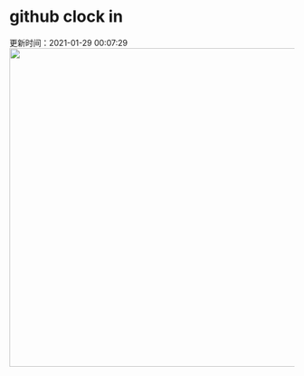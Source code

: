 # github clock in
更新时间：2021-01-29 00:07:29
 <img style="-webkit-user-select: none;margin: auto;cursor: zoom-in;" src="https://cn.bing.com/th?id=OHR.RedRobin_ZH-CN4148689161_1920x1080.jpg&rf=LaDigue_1920x1080.jpg&pid=hp" width="1004" height="564"> 